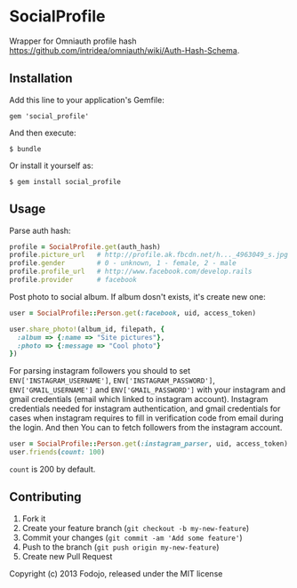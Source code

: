 # SocialProfile

Wrapper for Omniauth profile hash https://github.com/intridea/omniauth/wiki/Auth-Hash-Schema.

## Installation

Add this line to your application's Gemfile:

    gem 'social_profile'

And then execute:

    $ bundle

Or install it yourself as:

    $ gem install social_profile

## Usage

Parse auth hash:

``` ruby
profile = SocialProfile.get(auth_hash)
profile.picture_url   # http://profile.ak.fbcdn.net/h..._4963049_s.jpg
profile.gender        # 0 - unknown, 1 - female, 2 - male
profile.profile_url   # http://www.facebook.com/develop.rails
profile.provider      # facebook
```

Post photo to social album. If album dosn't exists, it's create new one:

``` ruby
user = SocialProfile::Person.get(:facebook, uid, access_token)

user.share_photo!(album_id, filepath, {
  :album => {:name => "Site pictures"}, 
  :photo => {:message => "Cool photo"}
})

```

For parsing instagram followers you should to set `ENV['INSTAGRAM_USERNAME']`, `ENV['INSTAGRAM_PASSWORD']`,
`ENV['GMAIL_USERNAME']` and `ENV['GMAIL_PASSWORD']` with your instagram and gmail credentials (email which linked to instagram account).
Instagram credentials needed for instagram authentication, and gmail credentials for cases
when instagram requires to fill in verification code from email during the login.
And then You can to fetch followers from the instagram account.

```ruby
user = SocialProfile::Person.get(:instagram_parser, uid, access_token)
user.friends(count: 100)
```

`count` is 200 by default.

## Contributing

1. Fork it
2. Create your feature branch (`git checkout -b my-new-feature`)
3. Commit your changes (`git commit -am 'Add some feature'`)
4. Push to the branch (`git push origin my-new-feature`)
5. Create new Pull Request

Copyright (c) 2013 Fodojo, released under the MIT license
